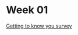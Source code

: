 # Week 01

[Getting to know you survey](https://docs.google.com/forms/d/1G-ywkaxQ9Jt__LwTmuQQRZhtJ6qKXjWnZxpbyvT0Gho/edit)
